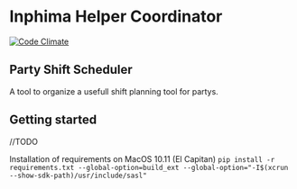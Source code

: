 # Inphima Helper Coordinator
[![Code Climate](https://codeclimate.com/github/MrOerni/InphimaHelperCoordinator/badges/gpa.svg)](https://codeclimate.com/github/MrOerni/InphimaHelperCoordinator)
## Party Shift Scheduler
A tool to organize a usefull shift planning tool for partys.



## Getting started

//TODO

Installation of requirements on MacOS 10.11 (El Capitan)
``pip install -r requirements.txt --global-option=build_ext --global-option="-I$(xcrun --show-sdk-path)/usr/include/sasl"``